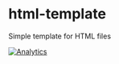 # html-template
Simple template for HTML files

[![Analytics](https://ga-beacon.appspot.com/UA-54543878-2/robertsv/html-template)]()
